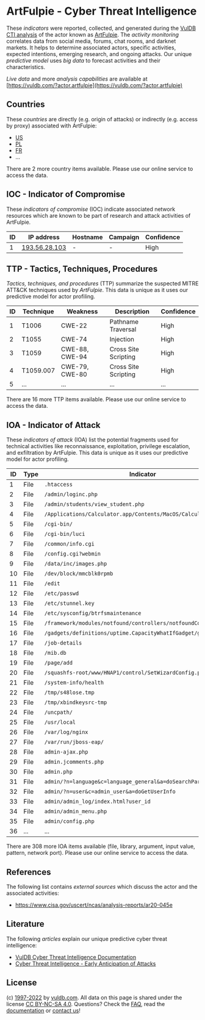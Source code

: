 # ArtFulpie - Cyber Threat Intelligence

These _indicators_ were reported, collected, and generated during the [VulDB CTI analysis](https://vuldb.com/?kb.cti) of the actor known as [ArtFulpie](https://vuldb.com/?actor.artfulpie). The _activity monitoring_ correlates data from social media, forums, chat rooms, and darknet markets. It helps to determine associated actors, specific activities, expected intentions, emerging research, and ongoing attacks. Our unique _predictive model_ uses _big data_ to forecast activities and their characteristics.

_Live data_ and more _analysis capabilities_ are available at [https://vuldb.com/?actor.artfulpie](https://vuldb.com/?actor.artfulpie)

## Countries

These _countries_ are directly (e.g. origin of attacks) or indirectly (e.g. access by proxy) associated with ArtFulpie:

* [US](https://vuldb.com/?country.us)
* [PL](https://vuldb.com/?country.pl)
* [FR](https://vuldb.com/?country.fr)
* ...

There are 2 more country items available. Please use our online service to access the data.

## IOC - Indicator of Compromise

These _indicators of compromise_ (IOC) indicate associated network resources which are known to be part of research and attack activities of ArtFulpie.

ID | IP address | Hostname | Campaign | Confidence
-- | ---------- | -------- | -------- | ----------
1 | [193.56.28.103](https://vuldb.com/?ip.193.56.28.103) | - | - | High

## TTP - Tactics, Techniques, Procedures

_Tactics, techniques, and procedures_ (TTP) summarize the suspected MITRE ATT&CK techniques used by _ArtFulpie_. This data is unique as it uses our predictive model for actor profiling.

ID | Technique | Weakness | Description | Confidence
-- | --------- | -------- | ----------- | ----------
1 | T1006 | CWE-22 | Pathname Traversal | High
2 | T1055 | CWE-74 | Injection | High
3 | T1059 | CWE-88, CWE-94 | Cross Site Scripting | High
4 | T1059.007 | CWE-79, CWE-80 | Cross Site Scripting | High
5 | ... | ... | ... | ...

There are 16 more TTP items available. Please use our online service to access the data.

## IOA - Indicator of Attack

These _indicators of attack_ (IOA) list the potential fragments used for technical activities like reconnaissance, exploitation, privilege escalation, and exfiltration by ArtFulpie. This data is unique as it uses our predictive model for actor profiling.

ID | Type | Indicator | Confidence
-- | ---- | --------- | ----------
1 | File | `.htaccess` | Medium
2 | File | `/admin/loginc.php` | High
3 | File | `/admin/students/view_student.php` | High
4 | File | `/Applications/Calculator.app/Contents/MacOS/Calculator` | High
5 | File | `/cgi-bin/` | Medium
6 | File | `/cgi-bin/luci` | High
7 | File | `/common/info.cgi` | High
8 | File | `/config.cgi?webmin` | High
9 | File | `/data/inc/images.php` | High
10 | File | `/dev/block/mmcblk0rpmb` | High
11 | File | `/edit` | Low
12 | File | `/etc/passwd` | Medium
13 | File | `/etc/stunnel.key` | High
14 | File | `/etc/sysconfig/btrfsmaintenance` | High
15 | File | `/framework/modules/notfound/controllers/notfoundController.php` | High
16 | File | `/gadgets/definitions/uptime.CapacityWhatIfGadget/getmetrics.php` | High
17 | File | `/job-details` | Medium
18 | File | `/mib.db` | Low
19 | File | `/page/add` | Medium
20 | File | `/squashfs-root/www/HNAP1/control/SetWizardConfig.php` | High
21 | File | `/system-info/health` | High
22 | File | `/tmp/s48lose.tmp` | High
23 | File | `/tmp/xbindkeysrc-tmp` | High
24 | File | `/uncpath/` | Medium
25 | File | `/usr/local` | Medium
26 | File | `/var/log/nginx` | High
27 | File | `/var/run/jboss-eap/` | High
28 | File | `admin-ajax.php` | High
29 | File | `admin.jcomments.php` | High
30 | File | `admin.php` | Medium
31 | File | `admin/?n=language&c=language_general&a=doSearchParameter` | High
32 | File | `admin/?n=user&c=admin_user&a=doGetUserInfo` | High
33 | File | `admin/admin_log/index.html?user_id` | High
34 | File | `admin/admin_menu.php` | High
35 | File | `admin/config.php` | High
36 | ... | ... | ...

There are 308 more IOA items available (file, library, argument, input value, pattern, network port). Please use our online service to access the data.

## References

The following list contains _external sources_ which discuss the actor and the associated activities:

* https://www.cisa.gov/uscert/ncas/analysis-reports/ar20-045e

## Literature

The following _articles_ explain our unique predictive cyber threat intelligence:

* [VulDB Cyber Threat Intelligence Documentation](https://vuldb.com/?kb.cti)
* [Cyber Threat Intelligence - Early Anticipation of Attacks](https://www.scip.ch/en/?labs.20201022)

## License

(c) [1997-2022](https://vuldb.com/?kb.changelog) by [vuldb.com](https://vuldb.com/?kb.about). All data on this page is shared under the license [CC BY-NC-SA 4.0](https://creativecommons.org/licenses/by-nc-sa/4.0/). Questions? Check the [FAQ](https://vuldb.com/?kb.faq), read the [documentation](https://vuldb.com/?kb) or [contact us](https://vuldb.com/?contact)!
